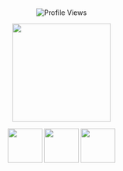 <br><br><br>
<p align="center">
  <img src="https://komarev.com/ghpvc/?username=D4RKH3ART&label=lovelies&color=AABACE&base=570" alt="Profile Views"/>
</p>
<p align="center">
  <img src="https://file.garden/aFQP9esOHyVvl9zD/angell.png" width="200"/>
</p>
<p align="center">
  <img src="https://file.garden/aFQP9esOHyVvl9zD/panny.png" width="70"/>
  <img src="https://file.garden/aFQP9esOHyVvl9zD/edgy.png" width="70"/>
  <img src="https://file.garden/aFQP9esOHyVvl9zD/gender.png" width="70"/>
</p>
<br><br><br>
